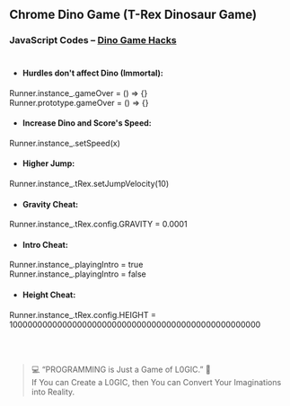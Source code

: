 ## Chrome Dino Game (T-Rex Dinosaur Game)
### JavaScript Codes – [Dino Game Hacks](https://youtu.be/ATuFgKvgzJ0) <br><br>

- #### Hurdles don't affect Dino (Immortal):
Runner.instance_.gameOver = () => {} <br>
Runner.prototype.gameOver = () => {}
- #### Increase Dino and Score's Speed:
Runner.instance_.setSpeed(x)
- #### Higher Jump:
Runner.instance_.tRex.setJumpVelocity(10)
- #### Gravity Cheat:
Runner.instance_.tRex.config.GRAVITY = 0.0001
- #### Intro Cheat:
Runner.instance_.playingIntro = true <br>
Runner.instance_.playingIntro = false
- #### Height Cheat:
Runner.instance_.tRex.config.HEIGHT = 100000000000000000000000000000000000000000000000000

</br><br>

>💻 &ldquo;PROGRAMMING is Just a Game of L0GIC.&rdquo; 🧐 <br>If You can Create a L0GIC, then You can Convert Your Imaginations into Reality.
